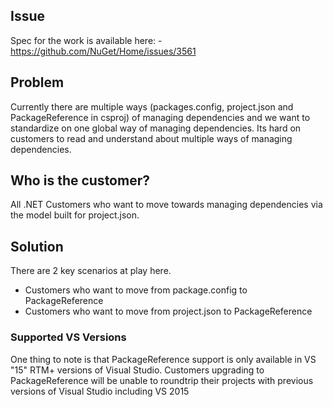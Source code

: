 ## Issue
Spec for the work is available here: - https://github.com/NuGet/Home/issues/3561

## Problem
Currently there are multiple ways (packages.config, project.json and PackageReference in csproj) of managing dependencies and we want to standardize on one global way of managing dependencies. Its hard on customers to read and understand about multiple ways of managing dependencies. 

## Who is the customer?
All .NET Customers who want to move towards managing dependencies via the model built for project.json.

## Solution

There are 2 key scenarios at play here.

* Customers who want to move from package.config to PackageReference
* Customers who want to move from project.json to PackageReference

### Supported VS Versions

One thing to note is that PackageReference support is only available in VS "15" RTM+ versions of Visual Studio. Customers upgrading to PackageReference will be unable to roundtrip their projects with previous versions of Visual Studio including VS 2015